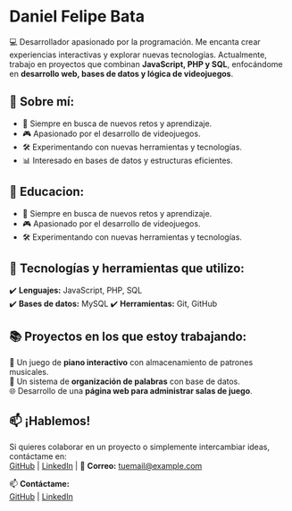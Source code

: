 # Daniel Felipe Bata  

💻 Desarrollador apasionado por la programación. Me encanta crear experiencias interactivas y explorar nuevas tecnologías. Actualmente, trabajo en proyectos que combinan **JavaScript, PHP y SQL**, enfocándome en **desarrollo web, bases de datos y lógica de videojuegos**.  

## 🎯 **Sobre mí:**  
- 🚀 Siempre en busca de nuevos retos y aprendizaje.  
- 🎮 Apasionado por el desarrollo de videojuegos.  
- 🛠️ Experimentando con nuevas herramientas y tecnologías.  
- 📊 Interesado en bases de datos y estructuras eficientes.  

## 🎯 **Educacion:**  
- 🚀 Siempre en busca de nuevos retos y aprendizaje.  
- 🎮 Apasionado por el desarrollo de videojuegos.  
- 🛠️ Experimentando con nuevas herramientas y tecnologías.  

## 📌 **Tecnologías y herramientas que utilizo:**  
✔️ **Lenguajes:** JavaScript, PHP, SQL  
✔️ **Bases de datos:** MySQL 
✔️ **Herramientas:** Git, GitHub  

## 📚 **Proyectos en los que estoy trabajando:**  
🎵 Un juego de **piano interactivo** con almacenamiento de patrones musicales.  
📝 Un sistema de **organización de palabras** con base de datos.  
🌐 Desarrollo de una **página web para administrar salas de juego**.  

## 📫 **¡Hablemos!**  
Si quieres colaborar en un proyecto o simplemente intercambiar ideas, contáctame en:  
[GitHub](https://github.com/TU_USUARIO) | [LinkedIn](https://linkedin.com/in/TU_USUARIO) | 📩 **Correo:** tuemail@example.com  





📫 **Contáctame:**  
[GitHub](https://github.com/felipe123) | [LinkedIn](https://linkedin.com/in/felipe123)  
